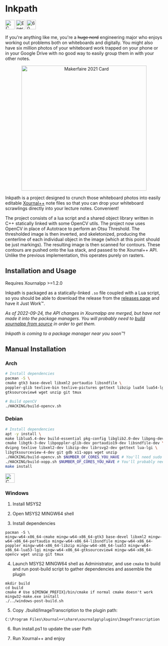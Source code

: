 # Inkpath

<div id="badges">
<img src="https://forthebadge.com/images/badges/made-with-c.svg" alt="C badge" height="30px"/>
<img src="https://forthebadge.com/images/badges/powered-by-energy-drinks.svg" alt="Energy drink badge" height="30px"/>
<img src="https://forthebadge.com/images/badges/60-percent-of-the-time-works-every-time.svg" alt="60 percent badge" height="30px"/>
</div>

If you're anything like me, you're a ~~huge nerd~~ engineering major who enjoys
working out problems both on whiteboards and digitally. You might also
have six million photos of your whiteboard work trapped on your phone
or in your Google Drive with no good way to easily group them in with
your other notes.

<p align="center">
<!-- ![Makerfaire 2021 Card](https://user-images.githubusercontent.com/42927786/147401085-94773933-e4a3-4039-97e6-91cf2ea1ee6c.png) -->
  <img src="https://user-images.githubusercontent.com/42927786/147401085-94773933-e4a3-4039-97e6-91cf2ea1ee6c.png" alt="Makerfaire 2021 Card" width="400px" style="display: block; margin: 0 auto"/>

</p>

Inkpath is a project designed to crunch those whiteboard photos into easily
editable [Xournal++](https://github.com/xournalpp/xournalpp) note files so that you can
drop your whiteboard scrawlings directly into your lecture notes. Convenient!

The project consists of a lua script and a shared object library written in C++
statically linked with some OpenCV utils. The project now uses OpenCV in place
of Autotrace to perform an Otsu Threshold. The thresholded image is then inverted,
and skeletonized, producing the centerline of each individual object in the image
(which at this point should be just markings). The resulting image is then scanned
for contours. These contours are pushed onto the lua stack, and passed to the 
Xournal++ API. Unlike the previous implementation, this operates purely on rasters.

## Installation and Usage

Requires Xournalpp >=1.2.0

Inkpath is packaged as a statically-linked `.so` file coupled with a Lua script,
so you should be able to download the release from the [releases page](https://github.com/WillNilges/inkpath/releases)
and have it Just Work™.

_As of 2022-09-24, the API changes in Xournalpp are merged, but have not made
it into the package managers. You will probably need to [build xournalpp from source](https://github.com/xournalpp/xournalpp/blob/master/readme/LinuxBuild.md)
in order to get them._

_Inkpath is coming to a package manager near you soon™!_

## Manual Installation

### Arch

```BASH
# Install dependencies
pacman -S \
cmake gtk3 base-devel libxml2 portaudio libsndfile \
poppler-glib texlive-bin texlive-pictures gettext libzip lua54 lua54-lgi \
gtksourceview4 wget unzip git tmux

# Build openCV
./HACKING/build-opencv.sh
```

### Debian

```BASH
# Install dependencies
apt -y install \
make liblua5.4-dev build-essential pkg-config libglib2.0-dev libpng-dev \
cmake libgtk-3-dev libpoppler-glib-dev portaudio19-dev libsndfile-dev \
dvipng texlive libxml2-dev libzip-dev librsvg2-dev gettext lua-lgi \
libgtksourceview-4-dev git gdb x11-apps wget unzip
./HACKING/build-opencv.sh $NUMBER_OF_CORES_YOU_HAVE # You'll need sudo to install this
./HACKING/build-xopp.sh $NUMBER_OF_CORES_YOU_HAVE # You'll probably need sudo to install this too
make install
```

<img src="https://forthebadge.com/images/badges/works-on-my-machine.svg" alt="C badge" height="30px"/>

### Windows

1. Install MSYS2

2. Open MSYS2 MINGW64 shell

3. Install dependencies

```
pacman -S \
mingw-w64-x86_64-cmake mingw-w64-x86_64-gtk3 base-devel libxml2 mingw-w64-x86_64-portaudio mingw-w64-x86_64-libsndfile mingw-w64-x86_64-poppler mingw-w64-x86_64-libzip mingw-w64-x86_64-lua53 mingw-w64-x86_64-lua53-lgi mingw-w64-x86_64-gtksourceview4 mingw-w64-x86_64-opencv wget unzip git tmux
```

4. Launch MSYS2 MINGW64 shell as Administrator, and use `cmake` to build and
run post-build script to gather dependencies and assemble the plugin

```
mkdir build
cd build
cmake # Use ${MINGW_PREFIX}/bin/cmake if normal cmake doesn't work
mingw32-make.exe install
./../windows-post-build.sh
```

5. Copy ./build/ImageTranscription to the plugin path:

`C:\Program Files\Xournal++\share\xournalpp\plugins\ImageTranscription`

6. Run install.ps1 to update the user Path

7. Run Xournal++ and enjoy